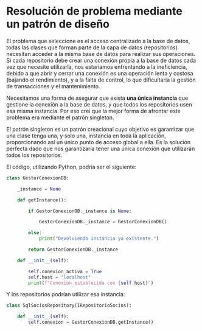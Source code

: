 # Resolución de problema mediante un patrón de diseño

El problema que seleccione es el acceso centralizado a la base de datos, todas las clases que forman parte de la capa de datos (repositorios) necesitan acceder a la misma base de datos para realizar sus operaciones. Si cada repositorio debe crear una conexión propia a la base de datos cada vez que necesite utilizarla, nos estariamos enfrentando a la ineficiencia, debido a que abrir y cerrar una conexión es una operación lenta y costosa (bajando el rendimiento), y a la falta de control, lo que dificultaría la gestión de transacciones y el mantenimiento.

Necesitamos una forma de asegurar que exista **una única instancia** que gestione la conexión a la base de datos, y que todos los repositorios usen esa misma instancia. Por eso creí que la mejor forma de afrontar este problema era mediante el patrón singleton.

El patrón singleton es un patrón creacional cuyo objetivo es garantizar que una clase tenga una, y solo una, instancia en toda la aplicación, proporcionando así un único punto de acceso global a ella. Es la solución perfecta dado que nos garantizaría tener una única conexión que utilizarán todos los repositorios.

El código, utilizando Python, podría ser el siguiente:

```python
class GestorConexionDB:

    _instance = None

    def getInstance():

        if GestorConexionDB._instance is None:

            GestorConexionDB._instance = GestorConexionDB()

        else:
            print("Devolviendo instancia ya existente.")

        return GestorConexionDB._instance

    def __init__(self):

        self.conexion_activa = True
        self.host = "localhost"
        print(f"Conexión establecida con {self.host}")
```

Y los repositorios podrían utilizar esa instancia:

```python
class SqlSociosRepository(IRepositorioSocios):

    def __init__(self):
        self.conexion = GestorConexionDB.getInstance()
```
